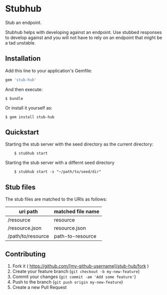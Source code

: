 # Stubhub

Stub an endpoint.

Stubhub helps with developing against an endpoint.
Use stubbed responses to develop against and you will not have to rely on an endpoint
that might be a tad unstable.

## Installation

Add this line to your application's Gemfile:

```ruby
gem 'stub-hub'
```

And then execute:

    $ bundle

Or install it yourself as:

    $ gem install stub-hub

## Quickstart

Starting the stub server with the seed directory as the current directory:

		$ stubhub start

Starting the stub server with a differnt seed directory

		$ stubhub start -s "~/path/to/seed/dir"

## Stub files

The stub files are matched to the URIs as follows:

| uri path            | matched file name   |
| ------------------- | ------------------- |
| /resource           | resource            |
| /resource.json      | resource.json       |
| /path/to/resource   | path-to-resource    |

## Contributing

1. Fork it ( https://github.com/[my-github-username]/stub-hub/fork )
2. Create your feature branch (`git checkout -b my-new-feature`)
3. Commit your changes (`git commit -am 'Add some feature'`)
4. Push to the branch (`git push origin my-new-feature`)
5. Create a new Pull Request
